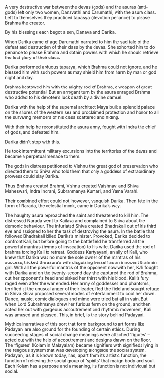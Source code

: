 A very destructive war between the devas (gods) and the asuras (anti-gods) left only two women, Danavathi and Darumathi, with the asura class. Left to themselves they practiced tapasya (devotion penance) to please Brahma the creator. 

By his blessings each begot a son, Danava and Darika. 

When Darika came of age Darumathi narrated to him the sad tale of the defeat and destruction of their class by the devas. She exhorted him to do penance to please Brahma and obtain powers with which he should retrieve the lost glory of their class. 

Darika performed arduous tapasya, which Brahma could not ignore, and he blessed him with such powers as may shield him from harm by man or god night and day. 

Brahma bestowed him with the mighty rod of Brahma, a weapon of great destructive potential. But an arrogant turn by the asura enraged Brahma who added to his devotee’s luck death by a divine damsel. 

Darika with the help of the supernal architect Maya built a splendid palace on the shores of the western sea and proclaimed protection and honor to all the surviving members of his class scattered and hiding. 

With their help he reconstituted the asura army, fought with Indra the chief of gods, and defeated him.

Darika didn't stop with this. 

He took intermittent military excursions into the territories of the devas and became a perpetual menace to them. 

The gods in distress petitioned to Vishnu the great god of preservation who directed them to Shiva who told them that only a goddess of extraordinary prowess could slay Darika.

Thus Brahma created Brahmi, Vishnu created Vaishnavi and Shiva Maheswari, Indra Indrani, Subrahmanya Kumari, and Yama Varahi. 

Their combined effort could not, however, vanquish Darika. Then fate in the form of Narada, the celestial monk, came in Darika’s way.


The haughty asura reproached the saint and threatened to kill him. The distressed Narada went to Kailasa and complained to Shiva about the demonic behaviour. The infuriated Shiva created Bhadrakali out of his third eye and assigned to her the task of destroying the asura. In the battle that followed Bhadrakali killed Darika’s minister. Provoked, Darika decided to confront Kali, but before going to the battlefield he transferred all the powerful mantras (hymns of invocation) to his wife. Darika used the rod of brahma forcing Kali to retreat. Goddess Kartyayani, an ally of Kali, who knew that Darika was no more the sole owner of the mantras of his success, tricked the asura’s wife disguising herself as an innocent Brahmin girl. With all the powerful mantras of the opponent now with her, Kali fought with Darika and on the twenty-second day she captured the rod of Brahma, cut her opponent's head and slaked her thirst with his blood. Kali’s fury raged even after the war ended. Her army of goddesses and phantoms, terrified at the unusual anger of their leader, fled the field and sought refuge in Shiva.Shiva proposed several modes of entertainment to cool her down. Dance, music, comic dialogues and mime were tried but all in vain. But when Lord Subrahmanya drew her furious form on the ground, and then acted her out with gorgeous accoutrement and rhythmic movement, Kali was amused and pleased. This, in brief, is the story behind Padayani.

Mythical narratives of this sort that form background to art forms like Padayani are also ground for the founding of certain ethics. During succeeding stages of social change meanings were attached ‘figures’ – acted out with the help of accoutrement and designs drawn on the floor. The ‘figures’ (Kolam in Malayalam) became signifiers with signifieds lying in the religious system that was developing alongside the social system. Padayani, as it is known today, has, apart from its artistic function, the function of relieving the social group of ‘spirits’ that malign body and soul. Each Kolam has a purpose and a meaning, its function is not individual but social. 